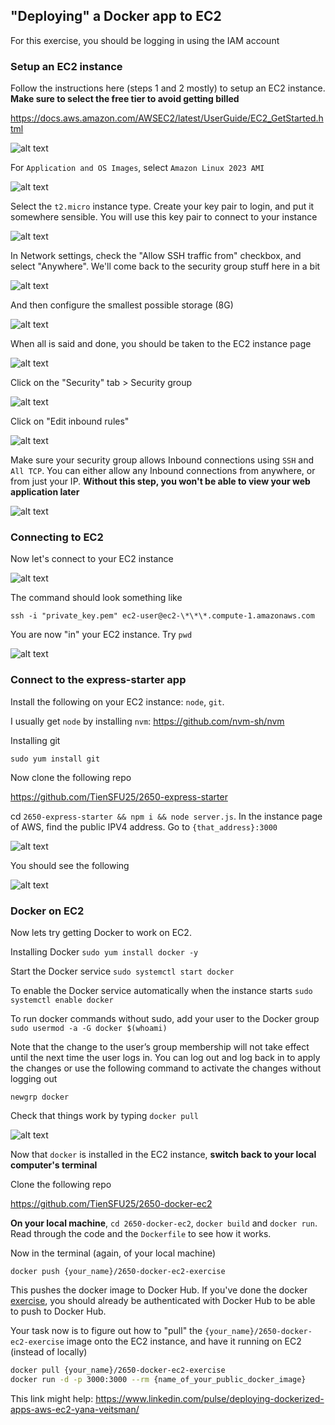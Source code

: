 ## "Deploying" a Docker app to EC2

For this exercise, you should be logging in using the IAM account

### Setup an EC2 instance

Follow the instructions here (steps 1 and 2 mostly) to setup an EC2 instance. **Make sure to select the free tier to avoid getting billed**

https://docs.aws.amazon.com/AWSEC2/latest/UserGuide/EC2_GetStarted.html

![alt text](image.png)

For `Application and OS Images`, select `Amazon Linux 2023 AMI`

![alt text](image-1.png)

Select the `t2.micro` instance type. Create your key pair to login, and put it somewhere sensible. You will use this key pair to connect to your instance

![alt text](image-2.png)

In Network settings, check the "Allow SSH traffic from" checkbox, and select "Anywhere". We'll come back to the security group stuff here in a bit

![alt text](image-3.png)

And then configure the smallest possible storage (8G)

![alt text](image-4.png)

When all is said and done, you should be taken to the EC2 instance page

![alt text](image-5.png)

Click on the "Security" tab > Security group

![alt text](image-6.png)

Click on "Edit inbound rules"

![alt text](image-7.png)

Make sure your security group allows Inbound connections using `SSH` and `All TCP`. You can either allow any Inbound connections from anywhere, or from just your IP. **Without this step, you won't be able to view your web application later**

![alt text](image-8.png)

### Connecting to EC2

Now let's connect to your EC2 instance

![alt text](image-9.png)

The command should look something like

`ssh -i "private_key.pem" ec2-user@ec2-\*\*\*.compute-1.amazonaws.com`

You are now "in" your EC2 instance. Try `pwd`

![alt text](image-10.png)

### Connect to the express-starter app

Install the following on your EC2 instance: `node`, `git`.

I usually get `node` by installing `nvm`: https://github.com/nvm-sh/nvm

Installing git

`sudo yum install git`

Now clone the following repo

https://github.com/TienSFU25/2650-express-starter

cd `2650-express-starter && npm i && node server.js`. In the instance page of AWS, find the public IPV4 address. Go to `{that_address}:3000`

![alt text](image-11.png)

You should see the following

![alt text](image-12.png)

### Docker on EC2

Now lets try getting Docker to work on EC2.

Installing Docker
`sudo yum install docker -y`

Start the Docker service
`sudo systemctl start docker`

To enable the Docker service automatically when the instance starts
`sudo systemctl enable docker`

To run docker commands without sudo, add your user to the Docker group
`sudo usermod -a -G docker $(whoami)`

Note that the change to the user’s group membership will not take effect until the next time the user logs in. You can log out and log back in to apply the changes or use the following command to activate the changes without logging out

`newgrp docker`

Check that things work by typing `docker pull`

![alt text](image-13.png)

Now that `docker` is installed in the EC2 instance, **switch back to your local computer's terminal**

Clone the following repo

https://github.com/TienSFU25/2650-docker-ec2

**On your local machine**, `cd 2650-docker-ec2`, `docker build` and `docker run`. Read through the code and the `Dockerfile` to see how it works.

Now in the terminal (again, of your local machine)

`docker push {your_name}/2650-docker-ec2-exercise`

This pushes the docker image to Docker Hub. If you've done the docker [exercise](../docker-exercise.md), you should already be authenticated with Docker Hub to be able to push to Docker Hub.

Your task now is to figure out how to "pull" the `{your_name}/2650-docker-ec2-exercise` image onto the EC2 instance, and have it running on EC2 (instead of locally)

```bash
docker pull {your_name}/2650-docker-ec2-exercise
docker run -d -p 3000:3000 --rm {name_of_your_public_docker_image}
```

This link might help: https://www.linkedin.com/pulse/deploying-dockerized-apps-aws-ec2-yana-veitsman/
